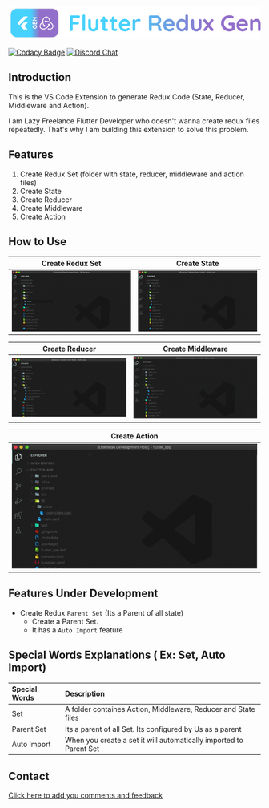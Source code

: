 [![LOGO][]][AUTHOR]

[![Codacy Badge](https://api.codacy.com/project/badge/Grade/deda91b070eb4e2393f52ddd031acc03)](https://app.codacy.com/manual/androbalamail/Flutter_Redux_Gen?utm_source=github.com&utm_medium=referral&utm_content=BalaDhruv/Flutter_Redux_Gen&utm_campaign=Badge_Grade_Dashboard)
[![Discord Chat](https://img.shields.io/badge/chat-discord-blue.svg)](https://discord.gg/KYPkhEx)

## Introduction 

This is the VS Code Extension to generate Redux Code (State, Reducer, Middleware and Action).

I am Lazy Freelance Flutter Developer who doesn't wanna create redux files repeatedly. That's why I am building this extension to solve this problem.

## Features

1. Create Redux Set (folder with state, reducer, middleware and action files)
2. Create State 
3. Create Reducer
4. Create Middleware
5. Create Action

## How to Use

| Create Redux Set      |        Create State     |
|        :----:      |           :----:       |
| [![HTU_CREATE_REXDUX_SET][]][AUTHOR]  | [![HTU_CREATE_STATE][]][AUTHOR] |

| Create Reducer      |        Create Middleware     |
|        :----:      |           :----:       |
| [![HTU_CREATE_REDUCER][]][AUTHOR]  | [![HTU_CREATE_MIDDLEWARE][]][AUTHOR] |

| Create Action      |  
|        :----:      |  
| [![HTU_CREATE_ACTION][]][AUTHOR]  | 

## Features Under Development 

- Create Redux `Parent Set` (Its a Parent of all state)
    - Create a Parent Set.
    - It has a `Auto Import` feature

## Special Words Explanations ( Ex: Set, Auto Import)

| Special Words      |        Description     |
|        :----      |           :----      |
| Set              | A folder containes Action, Middleware, Reducer and State files |
| Parent Set         | Its a parent of all Set. Its configured by Us as a parent      |
| Auto Import        | When you create a set it will automatically imported to Parent Set |

## Contact

[Click here to add you comments and feedback][CONTACT]

[LOGO]: https://raw.githubusercontent.com/BalaDhruv/Flutter_Redux_Gen/master/media/flutter_redux_gen_logo_with_name.png
[AUTHOR]: https://balamurugan.dev/
[CONTACT]: https://forms.gle/wXPgEEAYvczjWwys8
[CREATE_STATE_YOUTUBE]: https://www.youtube.com/watch?v=ISRztcuk2lg
[HTU_CREATE_REXDUX_SET]: https://raw.githubusercontent.com/BalaDhruv/Flutter_Redux_Gen/master/media/demo/create-redux-set.gif
[HTU_CREATE_STATE]: https://raw.githubusercontent.com/BalaDhruv/Flutter_Redux_Gen/master/media/demo/create-state.gif
[HTU_CREATE_REDUCER]: https://raw.githubusercontent.com/BalaDhruv/Flutter_Redux_Gen/master/media/demo/create-reducer.gif
[HTU_CREATE_MIDDLEWARE]: https://raw.githubusercontent.com/BalaDhruv/Flutter_Redux_Gen/master/media/demo/create-middleware.gif
[HTU_CREATE_ACTION]: https://raw.githubusercontent.com/BalaDhruv/Flutter_Redux_Gen/master/media/demo/create-action.gif
